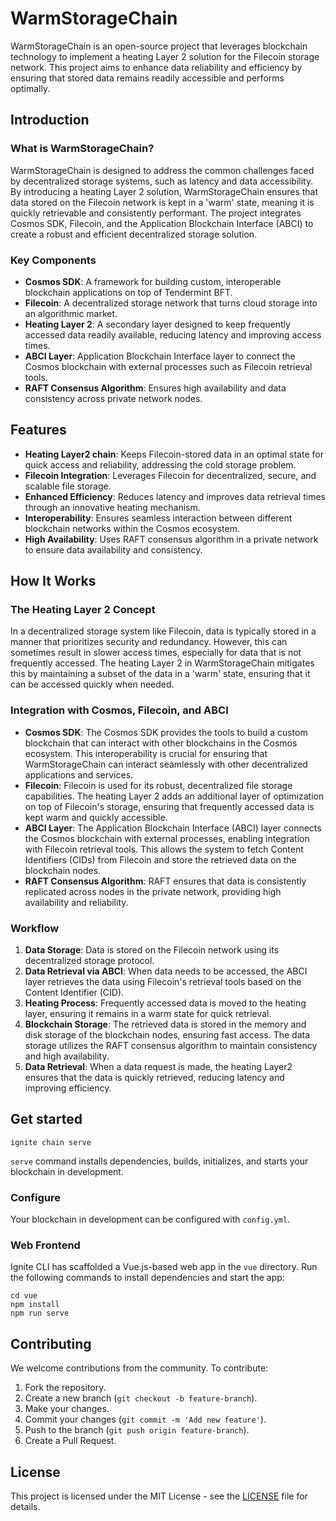 # WarmStorageChain

WarmStorageChain is an open-source project that leverages blockchain technology to implement a heating Layer 2 solution for the Filecoin storage network. This project aims to enhance data reliability and efficiency by ensuring that stored data remains readily accessible and performs optimally.

## Introduction

### What is WarmStorageChain?

WarmStorageChain is designed to address the common challenges faced by decentralized storage systems, such as latency and data accessibility. By introducing a heating Layer 2 solution, WarmStorageChain ensures that data stored on the Filecoin network is kept in a 'warm' state, meaning it is quickly retrievable and consistently performant. The project integrates Cosmos SDK, Filecoin, and the Application Blockchain Interface (ABCI) to create a robust and efficient decentralized storage solution.

### Key Components

- **Cosmos SDK**: A framework for building custom, interoperable blockchain applications on top of Tendermint BFT.
- **Filecoin**: A decentralized storage network that turns cloud storage into an algorithmic market.
- **Heating Layer 2**: A secondary layer designed to keep frequently accessed data readily available, reducing latency and improving access times.
- **ABCI Layer**: Application Blockchain Interface layer to connect the Cosmos blockchain with external processes such as Filecoin retrieval tools.
- **RAFT Consensus Algorithm**: Ensures high availability and data consistency across private network nodes.

## Features

- **Heating Layer2 chain**: Keeps Filecoin-stored data in an optimal state for quick access and reliability, addressing the cold storage problem.
- **Filecoin Integration**: Leverages Filecoin for decentralized, secure, and scalable file storage.
- **Enhanced Efficiency**: Reduces latency and improves data retrieval times through an innovative heating mechanism.
- **Interoperability**: Ensures seamless interaction between different blockchain networks within the Cosmos ecosystem.
- **High Availability**: Uses RAFT consensus algorithm in a private network to ensure data availability and consistency.

## How It Works

### The Heating Layer 2 Concept

In a decentralized storage system like Filecoin, data is typically stored in a manner that prioritizes security and redundancy. However, this can sometimes result in slower access times, especially for data that is not frequently accessed. The heating Layer 2 in WarmStorageChain mitigates this by maintaining a subset of the data in a 'warm' state, ensuring that it can be accessed quickly when needed.

### Integration with Cosmos, Filecoin, and ABCI

- **Cosmos SDK**: The Cosmos SDK provides the tools to build a custom blockchain that can interact with other blockchains in the Cosmos ecosystem. This interoperability is crucial for ensuring that WarmStorageChain can interact seamlessly with other decentralized applications and services.
- **Filecoin**: Filecoin is used for its robust, decentralized file storage capabilities. The heating Layer 2 adds an additional layer of optimization on top of Filecoin's storage, ensuring that frequently accessed data is kept warm and quickly accessible.
- **ABCI Layer**: The Application Blockchain Interface (ABCI) layer connects the Cosmos blockchain with external processes, enabling integration with Filecoin retrieval tools. This allows the system to fetch Content Identifiers (CIDs) from Filecoin and store the retrieved data on the blockchain nodes.
- **RAFT Consensus Algorithm**: RAFT ensures that data is consistently replicated across nodes in the private network, providing high availability and reliability.

### Workflow

1. **Data Storage**: Data is stored on the Filecoin network using its decentralized storage protocol.
3. **Data Retrieval via ABCI**: When data needs to be accessed, the ABCI layer retrieves the data using Filecoin's retrieval tools based on the Content Identifier (CID).
4. **Heating Process**: Frequently accessed data is moved to the heating layer, ensuring it remains in a warm state for quick retrieval.
5. **Blockchain Storage**: The retrieved data is stored in the memory and disk storage of the blockchain nodes, ensuring fast access. The data storage utilizes the RAFT consensus algorithm to maintain consistency and high availability.
6. **Data Retrieval**: When a data request is made, the heating Layer2 ensures that the data is quickly retrieved, reducing latency and improving efficiency.

## Get started

```
ignite chain serve
```

`serve` command installs dependencies, builds, initializes, and starts your blockchain in development.

### Configure

Your blockchain in development can be configured with `config.yml`. 

### Web Frontend

Ignite CLI has scaffolded a Vue.js-based web app in the `vue` directory. Run the following commands to install dependencies and start the app:

```
cd vue
npm install
npm run serve
```

## Contributing

We welcome contributions from the community. To contribute:

1. Fork the repository.
2. Create a new branch (`git checkout -b feature-branch`).
3. Make your changes.
4. Commit your changes (`git commit -m 'Add new feature'`).
5. Push to the branch (`git push origin feature-branch`).
6. Create a Pull Request.

## License

This project is licensed under the MIT License - see the [LICENSE](LICENSE) file for details.
